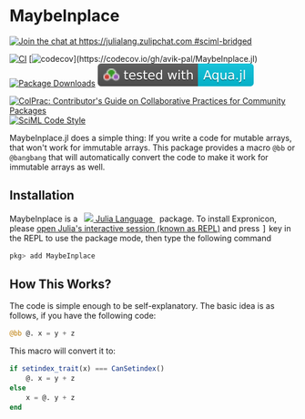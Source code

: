 # MaybeInplace

[![Join the chat at https://julialang.zulipchat.com #sciml-bridged](https://img.shields.io/static/v1?label=Zulip&message=chat&color=9558b2&labelColor=389826)](https://julialang.zulipchat.com/#narrow/stream/279055-sciml-bridged)

[![CI](https://github.com/avik-pal/MaybeInplace.jl/actions/workflows/CI.yml/badge.svg)](https://github.com/avik-pal/MaybeInplace.jl/actions/workflows/CI.yml)
[![codecov](https://codecov.io/gh/avik-pal/MaybeInplace.jl/branch/main/graph/badge.svg?)](https://codecov.io/gh/avik-pal/MaybeInplace.jl)
[![Package Downloads](https://shields.io/endpoint?url=https://pkgs.genieframework.com/api/v1/badge/MaybeInplace)](https://pkgs.genieframework.com?packages=MaybeInplace)
[![Aqua QA](https://raw.githubusercontent.com/JuliaTesting/Aqua.jl/master/badge.svg)](https://github.com/JuliaTesting/Aqua.jl)

[![ColPrac: Contributor's Guide on Collaborative Practices for Community Packages](https://img.shields.io/badge/ColPrac-Contributor%27s%20Guide-blueviolet)](https://github.com/SciML/ColPrac)
[![SciML Code Style](https://img.shields.io/static/v1?label=code%20style&message=SciML&color=9558b2&labelColor=389826)](https://github.com/SciML/SciMLStyle)

MaybeInplace.jl does a simple thing: If you write a code for mutable arrays, that won't work for immutable arrays. This package provides a macro `@bb` or `@bangbang` that will automatically convert the code to make it work for immutable arrays as well.

## Installation

<p>
MaybeInplace is a &nbsp;
    <a href="https://julialang.org">
        <img src="https://raw.githubusercontent.com/JuliaLang/julia-logo-graphics/master/images/julia.ico" width="16em">
        Julia Language
    </a>
    &nbsp; package. To install Expronicon,
    please <a href="https://docs.julialang.org/en/v1/manual/getting-started/">open
    Julia's interactive session (known as REPL)</a> and press <kbd>]</kbd> key in the REPL to use the package mode, then type the following command
</p>

```julia
pkg> add MaybeInplace
```

## How This Works?

The code is simple enough to be self-explanatory. The basic idea is as follows, if you have the following code:

```julia
@bb @. x = y + z
```

This macro will convert it to:

```julia
if setindex_trait(x) === CanSetindex()
    @. x = y + z
else
    x = @. y + z
end
```
